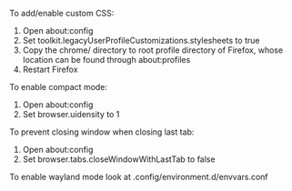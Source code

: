 To add/enable custom CSS:
1. Open about:config
2. Set toolkit.legacyUserProfileCustomizations.stylesheets to true
3. Copy the chrome/ directory to root profile directory of Firefox, whose location can be found through about:profiles
4. Restart Firefox

To enable compact mode:
1. Open about:config
2. Set browser.uidensity to 1

To prevent closing window when closing last tab:
1. Open about:config
2. Set browser.tabs.closeWindowWithLastTab to false

To enable wayland mode look at .config/environment.d/envvars.conf
